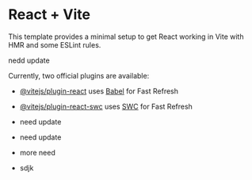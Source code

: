# React + Vite

This template provides a minimal setup to get React working in Vite with HMR and some ESLint rules.

nedd update

Currently, two official plugins are available:

- [@vitejs/plugin-react](https://github.com/vitejs/vite-plugin-react/blob/main/packages/plugin-react/README.md) uses [Babel](https://babeljs.io/) for Fast Refresh
- [@vitejs/plugin-react-swc](https://github.com/vitejs/vite-plugin-react-swc) uses [SWC](https://swc.rs/) for Fast Refresh

- need update
- need update
- more need
- sdjk
